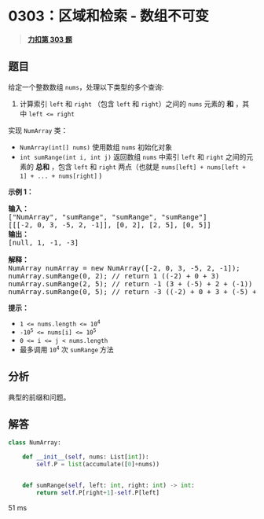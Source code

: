 # 0303：区域和检索 - 数组不可变


> <u>**[力扣第 303 题](https://leetcode.cn/problems/range-sum-query-immutable/)**</u>

## 题目

<p>给定一个整数数组  <code>nums</code>，处理以下类型的多个查询:</p>

<ol>
<li>计算索引 <code>left</code> 和 <code>right</code> （包含 <code>left</code> 和 <code>right</code>）之间的 <code>nums</code> 元素的 <strong>和</strong> ，其中 <code>left &lt;= right</code></li>
</ol>

<p>实现 <code>NumArray</code> 类：</p>

<ul>
<li><code>NumArray(int[] nums)</code> 使用数组 <code>nums</code> 初始化对象</li>
<li><code>int sumRange(int i, int j)</code> 返回数组 <code>nums</code> 中索引 <code>left</code> 和 <code>right</code> 之间的元素的 <strong>总和</strong> ，包含 <code>left</code> 和 <code>right</code> 两点（也就是 <code>nums[left] + nums[left + 1] + ... + nums[right]</code> )</li>
</ul>



<p><strong>示例 1：</strong></p>

<pre>
<strong>输入：</strong>
["NumArray", "sumRange", "sumRange", "sumRange"]
[[[-2, 0, 3, -5, 2, -1]], [0, 2], [2, 5], [0, 5]]
<strong>输出：
</strong>[null, 1, -1, -3]

<strong>解释：</strong>
NumArray numArray = new NumArray([-2, 0, 3, -5, 2, -1]);
numArray.sumRange(0, 2); // return 1 ((-2) + 0 + 3)
numArray.sumRange(2, 5); // return -1 (3 + (-5) + 2 + (-1))
numArray.sumRange(0, 5); // return -3 ((-2) + 0 + 3 + (-5) + 2 + (-1))
</pre>



<p><strong>提示：</strong></p>

<ul>
<li><code>1 &lt;= nums.length &lt;= 10<sup>4</sup></code></li>
<li><code>-10<sup>5</sup> &lt;= nums[i] &lt;= 10<sup>5</sup></code></li>
<li><code>0 &lt;= i &lt;= j &lt; nums.length</code></li>
<li>最多调用 <code>10<sup>4</sup></code> 次 <code>sumRange</code><strong> </strong>方法</li>
</ul>


## 分析

典型的前缀和问题。

## 解答

```python
class NumArray:

    def __init__(self, nums: List[int]):
        self.P = list(accumulate([0]+nums))


    def sumRange(self, left: int, right: int) -> int:
        return self.P[right+1]-self.P[left]
```
51 ms

